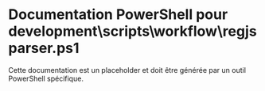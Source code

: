 # Documentation PowerShell pour development\scripts\workflow\regjsparser.ps1

Cette documentation est un placeholder et doit être générée par un outil PowerShell spécifique.
